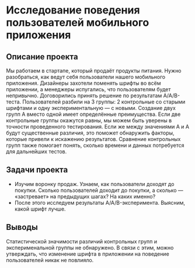 # Исследование поведения пользователей мобильного приложения

## Описание проекта 
Мы работаем в стартапе, который продаёт продукты питания. Нужно разобраться, как ведут себя пользователи нашего мобильного приложения. 
Дизайнеры захотели поменять шрифты во всём приложении, а менеджеры испугались, что пользователям будет непривычно. Договорились принять решение по результатам A/A/B-теста. Пользователей разбили на 3 группы: 2 контрольные со старыми шрифтами и одну экспериментальную — с новыми. 
Создание двух групп A вместо одной имеет определённые преимущества. Если две контрольные группы окажутся равны, мы можем быть уверены в точности проведенного тестирования. Если же между значениями A и A будут существенные различия, это поможет обнаружить факторы, которые привели к искажению результатов. Сравнение контрольных групп также помогает понять, сколько времени и данных потребуется для дальнейших тестов.

## Задачи проекта 
 - Изучим воронку продаж. Узнаем, как пользователи доходят до покупки. Сколько пользователей доходит до покупки, а сколько — «застревает» на предыдущих шагах? На каких именно?
- После этого исследуем результаты A/A/B-эксперимента. Выясним, какой шрифт лучше.

## Выводы 
Cтатистической значимости различий контрольных групп и эксперименальной группы не обнаружено. В связи с этим, можно утверждать, что изменение шрифта в приложении на поведение пользователей никак не повлияло.
